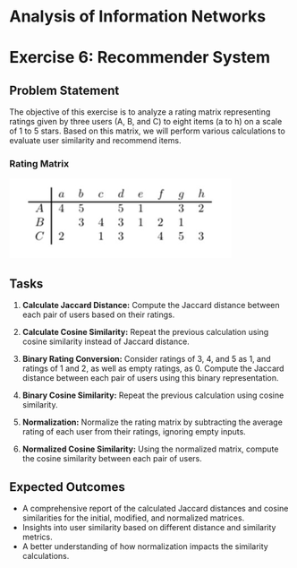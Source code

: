 # Analysis of Information Networks

# Exercise 6: Recommender System

## Problem Statement

The objective of this exercise is to analyze a rating matrix representing ratings given by three users (A, B, and C) to eight items (a to h) on a scale of 1 to 5 stars. Based on this matrix, we will perform various calculations to evaluate user similarity and recommend items.

### Rating Matrix

![Rating Matrix](Exercise-6/RatingMatrix.png)

## Tasks

1. **Calculate Jaccard Distance:** Compute the Jaccard distance between each pair of users based on their ratings.

2. **Calculate Cosine Similarity:** Repeat the previous calculation using cosine similarity instead of Jaccard distance.

3. **Binary Rating Conversion:** Consider ratings of 3, 4, and 5 as 1, and ratings of 1 and 2, as well as empty ratings, as 0. Compute the Jaccard distance between each pair of users using this binary representation.

4. **Binary Cosine Similarity:** Repeat the previous calculation using cosine similarity.

5. **Normalization:** Normalize the rating matrix by subtracting the average rating of each user from their ratings, ignoring empty inputs.

6. **Normalized Cosine Similarity:** Using the normalized matrix, compute the cosine similarity between each pair of users.

## Expected Outcomes

- A comprehensive report of the calculated Jaccard distances and cosine similarities for the initial, modified, and normalized matrices.
- Insights into user similarity based on different distance and similarity metrics.
- A better understanding of how normalization impacts the similarity calculations.
